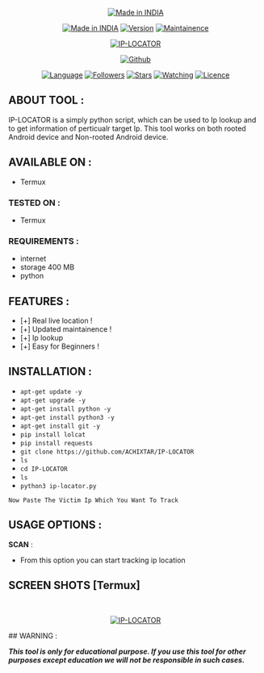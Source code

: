 <p align="center">
<a href="https://www.noob-hackers.com/"><img title="Made in INDIA" src="https://img.shields.io/badge/MADE%20IN-INDIA-SCRIPT?colorA=%23ff8100&colorB=%23017e40&colorC=%23ff0000&style=for-the-badge"></a>
</p>
<p align="center">
<a href="https://www.noob-hackers.com/"><img title="Made in INDIA" src="https://img.shields.io/badge/Tool-IPLocator-green.svg"></a>
<a href="https://www.noob-hackers.com/"><img title="Version" src="https://img.shields.io/badge/Version-1.0-green.svg?style=flat-square"></a>
<a href="https://www.noob-hackers.com/"><img title="Maintainence" src="https://img.shields.io/badge/Maintained%3F-yes-green.svg"></a>
</p>
<p align="center">
<a href="https://www.noob-hackers.com/"><img title="IP-LOCATOR" src="https://user-images.githubusercontent.com/79193898/108189982-43bc7280-7109-11eb-87d4-24067e029503.jpg"></a>
</p>
<p align="center">
<a href="https://github.com/ACHIXTAR"><img title="Github" src="https://img.shields.io/badge/ACHIXTAR-brightgreen?style=for-the-badge&logo=github"></a>
</p>
<p align="center">
<a href="https://github.com/ACHIXTAR"><img title="Language" src="https://img.shields.io/badge/Made%20with-Bash-1f425f.svg?v=103"></a>
<a href="https://github.com/ACHIXTAR"><img title="Followers" src="https://img.shields.io/github/followers/ACHIXTAR?color=blue&style=flat-square"></a>
<a href="https://github.com/ACHIXTAR"><img title="Stars" src="https://img.shields.io/github/stars/ACHIXTAR/IP-LOCATOR?color=red&style=flat-square"></a>
<a href="https://github.com/ACHIXTAR"><img title="Watching" src="https://img.shields.io/github/watchers/ACHIXTAR/IP-LOCATOR?label=Watchers&color=blue&style=flat-square"></a>
<a href="https://github.com/ACHIXTAR"><img title="Licence" src="https://img.shields.io/badge/License-MIT-blue.svg"></a>
</p>

## ABOUT TOOL :

IP-LOCATOR is a simply python script, which can be used to Ip lookup and to get information of perticualr target Ip. This tool works on both rooted Android device and Non-rooted Android device.

## AVAILABLE ON :

* Termux

### TESTED ON :

* Termux

### REQUIREMENTS :
* internet
* storage 400 MB
* python

## FEATURES :
* [+] Real live location !
* [+] Updated maintainence !
* [+] Ip lookup
* [+] Easy for Beginners !

## INSTALLATION :

* `apt-get update -y`
* `apt-get upgrade -y`
* `apt-get install python -y`
* `apt-get install python3 -y`
* `apt-get install git -y`
* `pip install lolcat`
* `pip install requests`
* `git clone https://github.com/ACHIXTAR/IP-LOCATOR`
* `ls`
* `cd IP-LOCATOR`
* `ls`
* `python3 ip-locator.py`
```
Now Paste The Victim Ip Which You Want To Track 

```
## USAGE OPTIONS :

__SCAN__ :
- From this option you can start tracking ip location

## SCREEN SHOTS [Termux]

<br>
<p align="center">
<a href="https://www.noob-hackers.com/"><img title="IP-LOCATOR" src="https://user-images.githubusercontent.com/79193898/108190567-07d5dd00-710a-11eb-9eaa-08c76de002e4.JPG"></a>
</p>
## WARNING : 

***This tool is only for educational purpose. If you use this tool for other purposes except education we will not be responsible in such cases.***
